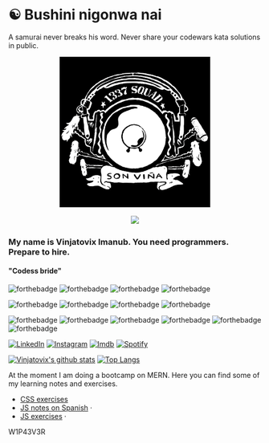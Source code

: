# ☯️ Bushini nigonwa nai
A samurai never breaks his word. Never share your codewars kata solutions in public.


<p align="center">
  <a href="https://linktr.ee/vinjadevix">
    <img src="./img/logo.png" alt="Logo" width="300" height="300">
  </a>
    </p>
    <p align="center">
    <img src='https://www.codewars.com/users/vinjatovix/badges/large'/>
</p>



### My name is Vinjatovix Imanub. You need programmers. Prepare to hire.
#### "Codess bride" 


![forthebadge](https://img.shields.io/badge/python-%233776AB.svg?&style=for-the-badge&logo=python&logoColor=yellow) ![forthebadge](https://img.shields.io/badge/html-%23239120.svg?&style=for-the-badge&logo=html5&color=black&logoColor=red) ![forthebadge](https://img.shields.io/badge/css-%23239120.svg?&style=for-the-badge&logo=css3&logoColor=blue&color=black) ![forthebadge](https://img.shields.io/badge/js-%23239120.svg?&style=for-the-badge&logo=javascript&logoColor=yellow&color=black) 

![forthebadge](https://img.shields.io/badge/ubuntu-%20039120.svg?&style=for-the-badge&logo=ubuntu&logoColor=orange&color=black)
![forthebadge](https://img.shields.io/badge/debian-%23239120.svg?&style=for-the-badge&logo=debian&logoColor=red&color=black)
![forthebadge](https://img.shields.io/badge/windows-%23239120.svg?&style=for-the-badge&logo=windows&logoColor=blue&color=black)
![forthebadge](https://img.shields.io/badge/macos-%23239120.svg?&style=for-the-badge&logo=apple&logoColor=white&color=black)


![forthebadge](https://img.shields.io/badge/adobe-%23239120.svg?&style=for-the-badge&logo=adobe&logoColor=red&color=black)
![forthebadge](https://img.shields.io/badge/audition-%23239120.svg?&style=for-the-badge&logo=audition&logoColor=white&color=2A687A)
![forthebadge](https://img.shields.io/badge/After-%23239120.svg?&style=for-the-badge&logo=after&logoColor=64205F&color=501F5F)
![forthebadge](https://img.shields.io/badge/premiere-%23239120.svg?&style=for-the-badge&logo=premiere&logoColor=white&color=963493)
![forthebadge](https://img.shields.io/badge/unity-%23239120.svg?&style=for-the-badge&logo=unity&logoColor=white&color=black)
![forthebadge](https://img.shields.io/badge/arduino-%23239120.svg?&style=for-the-badge&logo=arduino&logoColor=blue&color=black)



[![LinkedIn][linkedin-shield]][linkedin-url] [![Instagram][instagram-shield]][instagram-url] [![Imdb][imdb-shield]][imdb-url] [![Spotify][spotify-shield]][spotify-url]

[![Vinjatovix's github stats](https://github-readme-stats.vercel.app/api?username=vinjatovix&count_private=true&show_icons=true&theme=merko)](https://github.com/vinjatovix/) [![Top Langs](https://github-readme-stats.vercel.app/api/top-langs/?username=vinjatovix&layout=compact&theme=merko)](https://github.com/vinjatovix/)

<p>
At the moment I am doing a bootcamp on MERN.
Here you can find some of my learning notes and exercises.
  <ul>
    <li>
    <a href="https://vinjatovix.github.io/jsb07co_css_homework/">CSS exercises  </a>
    </li>
    <li>
    <a href="https://vinjatovix.github.io/js-own_notes/">JS notes on Spanish</a>
    ·</li>
    <li>
    <a href="https://vinjatovix.github.io/jsb07co_js_homework/index.html">JS exercises</a>
    ·</li>
  </ul>
</p>

W1P43V3R

[linkedin-shield]: https://img.shields.io/badge/linkedin-%230077B5.svg?&style=for-the-badge&logo=linkedin&logoColor=white
[linkedin-url]: https://www.linkedin.com/in/1337sound/
[instagram-shield]: https://img.shields.io/badge/instagram-%23E4405F.svg?&style=for-the-badge&logo=instagram&logoColor=white
[instagram-url]: https://www.instagram.com/vinjatovix/
[spotify-shield]: https://img.shields.io/badge/spotify-%231ED760.svg?&style=for-the-badge&logo=spotify&logoColor=white
[spotify-url]: https://open.spotify.com/user/vinjatovix?si=BoXDteYjRoOLjRYuc6VMNg
[imdb-shield]: https://img.shields.io/badge/imdb-%230077B5.svg?&style=for-the-badge&logo=imdb&logoColor=yellow&color=black
[imdb-url]: https://www.imdb.com/name/nm4453287/
